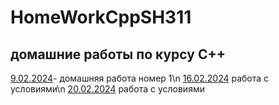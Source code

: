 # HomeWorkCppSH311
## домашние работы по курсу C++
  [9.02.2024](9.02.2024)- домашняя работа номер 1\n
  [16.02.2024](16.02.2024) работа с условиями\n
  [20.02.2024](20.02.2024) работа с условиями
